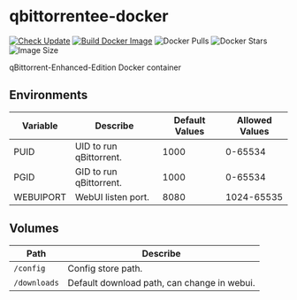 # qbittorrentee-docker

[![Check Update](https://github.com/KagurazakaNyaa/qbittorrentee-docker/actions/workflows/update.yml/badge.svg)](https://github.com/KagurazakaNyaa/qbittorrentee-docker/actions/workflows/update.yml)
[![Build Docker Image](https://github.com/KagurazakaNyaa/qbittorrentee-docker/actions/workflows/docker.yml/badge.svg)](https://github.com/KagurazakaNyaa/qbittorrentee-docker/actions/workflows/docker.yml)
![Docker Pulls](https://img.shields.io/docker/pulls/kagurazakanyaa/qbittorrentee)
![Docker Stars](https://img.shields.io/docker/stars/kagurazakanyaa/qbittorrentee)
![Image Size](https://img.shields.io/docker/image-size/kagurazakanyaa/qbittorrentee/latest)

qBittorrent-Enhanced-Edition Docker container

## Environments

| Variable  | Describe                  | Default Values | Allowed Values |
|-----------|---------------------------|----------------|----------------|
| PUID      | UID to run qBittorrent.   | 1000           | 0-65534        |
| PGID      | GID to run qBittorrent.   | 1000           | 0-65534        |
| WEBUIPORT | WebUI listen port.        | 8080           | 1024-65535     |

## Volumes

|Path           |Describe                                       |
|---------------|-----------------------------------------------|
|`/config`      | Config store path.                            |
|`/downloads`   | Default download path, can change in webui.   |
